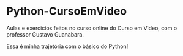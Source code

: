 # Python-CursoEmVideo
 Aulas e exercicios feitos no curso online do Curso em Video, com o professor Gustavo Guanabara.

 Essa é minha trajetória com o básico do Python!
